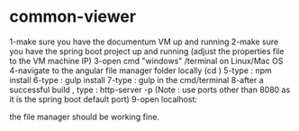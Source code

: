 # common-viewer

1-make sure you have the documentum VM up and running
2-make sure you have the spring boot project up and running  (adjust the properties file to the VM machine IP)
3-open cmd "windows" /terminal on Linux/Mac OS
4-navigate to the angular file manager folder locally (cd <filepath>)
5-type : npm install
6-type : gulp install
7-type : gulp  in the cmd/terminal
8-after a successful build , type : http-server -p <port>  (Note : use ports other than 8080 as it is the spring boot default port)
9-open localhost:<http-server port>
 
the file manager should be working fine.
